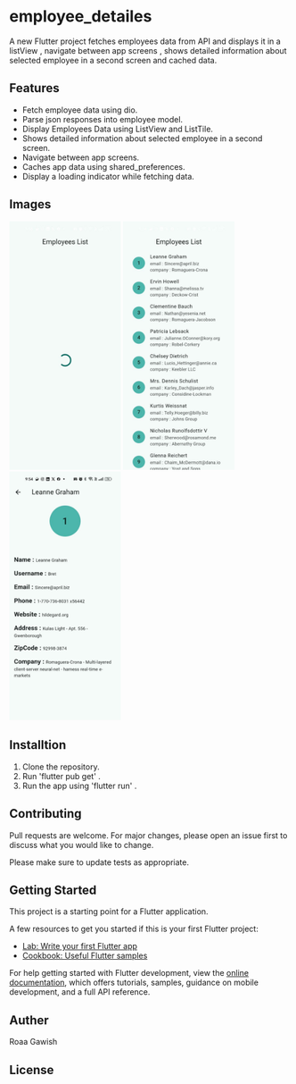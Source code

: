 # employee_detailes

A new Flutter project fetches employees data from API and displays it in a listView , navigate between app screens , shows detailed information about selected employee in a second screen and cached data.


## Features 

 - Fetch employee data using dio.
 - Parse json responses into employee model.
 - Display Employees Data using ListView and ListTile.
 - Shows detailed information about selected employee in a second screen.
 - Navigate between app screens.
 - Caches app data using shared_preferences.
 - Display a loading indicator while fetching data.


## Images

<img src="screenshot1.jpg" alt="drawing" width="200"/> <img src="screenshot2.jpg" alt="drawing" width="200"/> <img src="screenshot3.jpg" alt="drawing" width="200"/>


## Installtion

 1. Clone the repository.
 2. Run 'flutter pub get' .
 3. Run the app using 'flutter run' .


## Contributing

Pull requests are welcome. For major changes, please open an issue first
to discuss what you would like to change.

Please make sure to update tests as appropriate.

## Getting Started

This project is a starting point for a Flutter application.

A few resources to get you started if this is your first Flutter project:

- [Lab: Write your first Flutter app](https://docs.flutter.dev/get-started/codelab)
- [Cookbook: Useful Flutter samples](https://docs.flutter.dev/cookbook)

For help getting started with Flutter development, view the
[online documentation](https://docs.flutter.dev/), which offers tutorials,
samples, guidance on mobile development, and a full API reference.

## Auther 
 Roaa Gawish 

## License